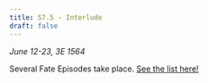 ```yaml
---
title: S7.5 - Interlude
draft: false
---
```

*June 12-23, 3E 1564*

Several Fate Episodes take place.
[See the list here!](Story/Fate-Episodes/S7-8/)